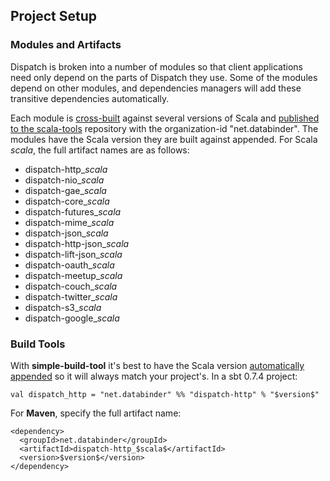 Project Setup
-------------

### Modules and Artifacts

Dispatch is broken into a number of modules so that client
applications need only depend on the parts of Dispatch they use. Some
of the modules depend on other modules, and dependencies managers will
add these transitive dependencies automatically.

Each module is [cross-built][sbt] against several versions of Scala
and [published to the scala-tools][st] repository with the
organization-id "net.databinder". The modules have the Scala version
they are built against appended. For Scala $scala$, the full artifact
names are as follows:

* dispatch-http_$scala$
* dispatch-nio_$scala$
* dispatch-gae_$scala$
* dispatch-core_$scala$
* dispatch-futures_$scala$
* dispatch-mime_$scala$
* dispatch-json_$scala$
* dispatch-http-json_$scala$
* dispatch-lift-json_$scala$
* dispatch-oauth_$scala$
* dispatch-meetup_$scala$
* dispatch-couch_$scala$
* dispatch-twitter_$scala$
* dispatch-s3_$scala$
* dispatch-google_$scala$

[dn]: http://databinder.net/repo/
[st]: http://scala-tools.org/repo-releases/net/databinder/
[sbt]: http://code.google.com/p/simple-build-tool/wiki/CrossBuild

### Build Tools

With **simple-build-tool** it's best to have the Scala version
[automatically appended][sbt] so it will always match your
project's. In a sbt 0.7.4 project:

    val dispatch_http = "net.databinder" %% "dispatch-http" % "$version$"

For **Maven**, specify the full artifact name:

    <dependency>
      <groupId>net.databinder</groupId>
      <artifactId>dispatch-http_$scala$</artifactId>
      <version>$version$</version>
    </dependency>
